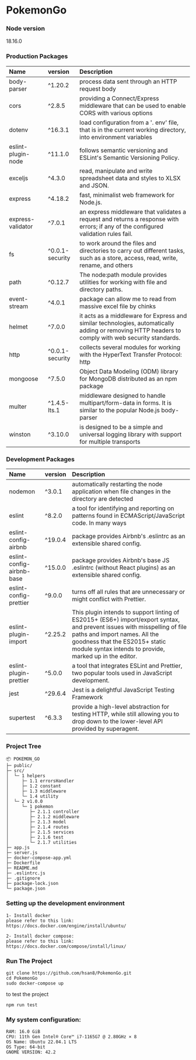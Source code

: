 # PokemonGo

### Node version

18.16.0

### Production Packages

| Name               | version         | Description                                                                                                                                        |
| :----------------- | :-------------- | :------------------------------------------------------------------------------------------------------------------------------------------------- |
| body-parser        | ^1.20.2         | process data sent through an HTTP request body                                                                                                     |
| cors               | ^2.8.5          | providing a Connect/Express middleware that can be used to enable CORS with various options                                                        |
| dotenv             | ^16.3.1         | load configuration from a '. env' file, that is in the current working directory, into environment variables                                       |
| eslint-plugin-node | ^11.1.0         | follows semantic versioning and ESLint's Semantic Versioning Policy.                                                                               |
| exceljs            | ^4.3.0          | read, manipulate and write spreadsheet data and styles to XLSX and JSON.                                                                           |
| express            | ^4.18.2         | fast, minimalist web framework for Node.js.                                                                                                        |
| express-validator  | ^7.0.1          | an express middleware that validates a request and returns a response with errors; if any of the configured validation rules fail.                 |
| fs                 | ^0.0.1-security | to work around the files and directories to carry out different tasks, such as a store, access, read, write, rename, and others                    |
| path               | ^0.12.7         | The node:path module provides utilities for working with file and directory paths.                                                                 |
| event-stream       | ^4.0.1          | package can allow me to read from massive excel file by chinks                                                                                     |
| helmet             | ^7.0.0          | it acts as a middleware for Express and similar technologies, automatically adding or removing HTTP headers to comply with web security standards. |
| http               | ^0.0.1-security | collects several modules for working with the HyperText Transfer Protocol: http                                                                    |
| mongoose           | ^7.5.0          | Object Data Modeling (ODM) library for MongoDB distributed as an npm package                                                                       |
| multer             | ^1.4.5-lts.1    | middleware designed to handle multipart/form-data in forms. It is similar to the popular Node.js body-parser                                       |
| winston            | ^3.10.0         | is designed to be a simple and universal logging library with support for multiple transports                                                      |

### Development Packages

| Name                      | version | Description                                                                                                                                                                                                                                            |
| :------------------------ | :------ | :----------------------------------------------------------------------------------------------------------------------------------------------------------------------------------------------------------------------------------------------------- |
| nodemon                   | ^3.0.1  | automatically restarting the node application when file changes in the directory are detected                                                                                                                                                          |
| eslint                    | ^8.2.0  | a tool for identifying and reporting on patterns found in ECMAScript/JavaScript code. In many ways                                                                                                                                                     |
| eslint-config-airbnb      | ^19.0.4 | package provides Airbnb's .eslintrc as an extensible shared config.                                                                                                                                                                                    |
| eslint-config-airbnb-base | ^15.0.0 | package provides Airbnb's base JS .eslintrc (without React plugins) as an extensible shared config.                                                                                                                                                    |
| eslint-config-prettier    | ^9.0.0  | turns off all rules that are unnecessary or might conflict with Prettier.                                                                                                                                                                              |
| eslint-plugin-import      | ^2.25.2 | This plugin intends to support linting of ES2015+ (ES6+) import/export syntax, and prevent issues with misspelling of file paths and import names. All the goodness that the ES2015+ static module syntax intends to provide, marked up in the editor. |
| eslint-plugin-prettier    | ^5.0.0  | a tool that integrates ESLint and Prettier, two popular tools used in JavaScript development.                                                                                                                                                          |
| jest                      | ^29.6.4 | Jest is a delightful JavaScript Testing Framework                                                                                                                                                                                                      |
| supertest                 | ^6.3.3  | provide a high-level abstraction for testing HTTP, while still allowing you to drop down to the lower-level API provided by superagent.                                                                                                                |

### Project Tree

```
📦 POKEMON_GO
├─ public/
├─ src/
│  └─ 1 helpers
│     ├─ 1.1 errorsHandler
│     ├─ 1.2 constant
│     ├─ 1.3 middleware
│     └─ 1.4 utility
│  └─ 2 v1.0.0
│     └─ 1 pokemon
│        ├─ 2.1.1 controller
│        ├─ 2.1.2 middleware
│        ├─ 2.1.3 model
│        ├─ 2.1.4 routes
│        ├─ 2.1.5 services
│        ├─ 2.1.6 test
│        └─ 2.1.7 utilities
├─ app.js
├─ server.js
├─ docker-compose-app.yml
├─ Dockerfile
├─ README.md
├─ .eslintrc.js
├─ .gitignore
├─ package-lock.json
└─ package.json
```

### Setting up the development environment

```
1- Install docker
please refer to this link:
https://docs.docker.com/engine/install/ubuntu/

2- Install docker compose:
please refer to this link:
https://docs.docker.com/compose/install/linux/
```
### Run The Project

```
git clone https://github.com/hsan8/PokemonGo.git
cd PokemonGo
sudo docker-compose up
```
to test the project 
```
npm run test
```
### My system configuration:

```
RAM: 16.0 GiB
CPU: 11th Gen Intel® Core™ i7-1165G7 @ 2.80GHz × 8
OS Name: Ubuntu 22.04.1 LTS
OS Type: 64-bit
GNOME VERSION: 42.2
```
